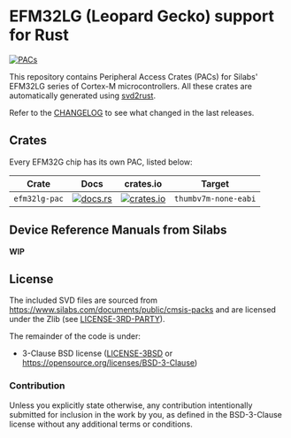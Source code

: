 # EFM32LG (Leopard Gecko) support for Rust

[![PACs](https://github.com/efm32-rs/efm32lg-pacs/actions/workflows/pacs.yml/badge.svg)](https://github.com/efm32-rs/efm32lg-pacs/actions/workflows/pacs.yml)

This repository contains Peripheral Access Crates (PACs) for Silabs' EFM32LG series of Cortex-M microcontrollers.
All these crates are automatically generated using [svd2rust](https://github.com/rust-embedded/svd2rust).

Refer to the [CHANGELOG](CHANGELOG.md) to see what changed in the last releases.

## Crates

Every EFM32G chip has its own PAC, listed below:

| Crate           | Docs                                                                                 | crates.io                                                                                                 | Target               |
|-----------------|--------------------------------------------------------------------------------------|-----------------------------------------------------------------------------------------------------------|----------------------|
| `efm32lg-pac`| [![docs.rs](https://docs.rs/efm32lg-pac/badge.svg)](https://docs.rs/efm32lg-pac)| [![crates.io](https://img.shields.io/crates/d/efm32lg-pac)](https://crates.io/crates/efm32lg-pac)| `thumbv7m-none-eabi` |

## Device Reference Manuals from Silabs

**WIP**

## License

The included SVD files are sourced from https://www.silabs.com/documents/public/cmsis-packs and
are licensed under the Zlib (see [LICENSE-3RD-PARTY](LICENSE-3RD-PARTY-Zlib)).

The remainder of the code is under:

- 3-Clause BSD license ([LICENSE-3BSD](LICENSE-3BSD) or https://opensource.org/licenses/BSD-3-Clause)

### Contribution

Unless you explicitly state otherwise, any contribution intentionally submitted for inclusion in the
work by you, as defined in the BSD-3-Clause license without any additional terms or conditions.
